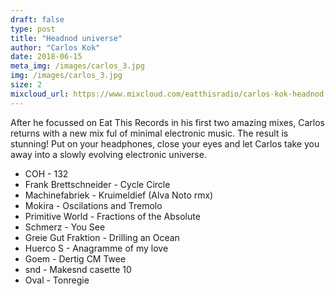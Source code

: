 ```yaml
---
draft: false
type: post
title: "Headnod universe"
author: "Carlos Kok"
date: 2018-06-15
meta_img: /images/carlos_3.jpg
img: /images/carlos_3.jpg
size: 2
mixcloud_url: https://www.mixcloud.com/eatthisradio/carlos-kok-headnod-universe/
---
```


After he focussed on Eat This Records in his first two amazing mixes, Carlos returns with a new mix ful of minimal electronic music. The result is stunning! Put on your headphones, close your eyes and let Carlos take you away into a slowly evolving electronic universe.

- COH - 132
- Frank Brettschneider - Cycle Circle
- Machinefabriek - Kruimeldief (Alva Noto rmx)
- Mokira - Oscilations and Tremolo
- Primitive World - Fractions of the Absolute
- Schmerz - You See
- Greie Gut Fraktion - Drilling an Ocean
- Huerco S - Anagramme of my love
- Goem - Dertig CM Twee
- snd - Makesnd casette 10
- Oval - Tonregie 